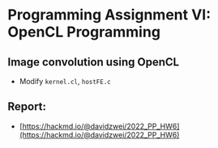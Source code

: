 # Programming Assignment VI: OpenCL Programming

## Image convolution using OpenCL
- Modify `kernel.cl`, `hostFE.c`


## Report:
- [https://hackmd.io/@davidzwei/2022_PP_HW6](https://hackmd.io/@davidzwei/2022_PP_HW6)
